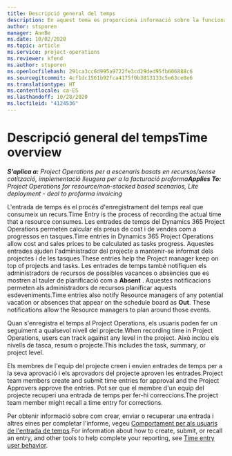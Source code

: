 ```yaml
---
title: Descripció general del temps
description: En aquest tema es proporciona informació sobre la funcionalitat de temps al Dynamics 365 Project Operations.
author: stsporen
manager: AnnBe
ms.date: 10/02/2020
ms.topic: article
ms.service: project-operations
ms.reviewer: kfend
ms.author: stsporen
ms.openlocfilehash: 291ca3cc6d995a9722fe3cd29ded95fb606888c6
ms.sourcegitcommit: 4cf1dc1561b92fca4175f0b3813133c5e63ce8e6
ms.translationtype: HT
ms.contentlocale: ca-ES
ms.lasthandoff: 10/28/2020
ms.locfileid: "4124536"
---
```

# <a name="time-overview"></a><span data-ttu-id="bfb20-103">Descripció general del temps</span><span class="sxs-lookup"><span data-stu-id="bfb20-103">Time overview</span></span>

<span data-ttu-id="bfb20-104">_**S'aplica a:** Project Operations per a escenaris basats en recursos/sense cotització, implementació lleugera per a la facturació proforma_</span><span class="sxs-lookup"><span data-stu-id="bfb20-104">_**Applies To:** Project Operations for resource/non-stocked based scenarios, Lite deployment - deal to proforma invoicing_</span></span>

<span data-ttu-id="bfb20-105">L'entrada de temps és el procés d'enregistrament del temps real que consumeix un recurs.</span><span class="sxs-lookup"><span data-stu-id="bfb20-105">Time Entry is the process of recording the actual time that a resource consumes.</span></span> <span data-ttu-id="bfb20-106">Les entrades de temps del Dynamics 365 Project Operations permeten calcular els preus de cost i de vendes com a progressos en tasques.</span><span class="sxs-lookup"><span data-stu-id="bfb20-106">Time entries in Dynamics 365 Project Operations allow cost and sales prices to be calculated as tasks progress.</span></span> <span data-ttu-id="bfb20-107">Aquestes entrades ajuden l'administrador del projecte a mantenir-se informat dels projectes i de les tasques.</span><span class="sxs-lookup"><span data-stu-id="bfb20-107">These entries help the Project manager keep on top of projects and tasks.</span></span> <span data-ttu-id="bfb20-108">Les entrades de temps també notifiquen els administradors de recursos de possibles vacances o absències que es mostren al tauler de planificació com a **Absent** . Aquestes notificacions permeten als administradors de recursos planificar aquests esdeveniments.</span><span class="sxs-lookup"><span data-stu-id="bfb20-108">Time entries also notify Resource managers of any potential vacation or absences that appear on the schedule board as **Out**. These notifications allow the Resource managers to plan around those events.</span></span>

<span data-ttu-id="bfb20-109">Quan s'enregistra el temps al Project Operations, els usuaris poden fer un seguiment a qualsevol nivell del projecte.</span><span class="sxs-lookup"><span data-stu-id="bfb20-109">When recording time in Project Operations, users can track against any level in the project.</span></span> <span data-ttu-id="bfb20-110">Això inclou els nivells de tasca, resum o projecte.</span><span class="sxs-lookup"><span data-stu-id="bfb20-110">This includes the task, summary, or project level.</span></span>

<span data-ttu-id="bfb20-111">Els membres de l'equip del projecte creen i envien entrades de temps per a la seva aprovació i els aprovadors del projecte aproven les entrades.</span><span class="sxs-lookup"><span data-stu-id="bfb20-111">Project team members create and submit time entries for approval and the Project Approvers approve the entries.</span></span> <span data-ttu-id="bfb20-112">Pot ser que el membre d'un equip del projecte recuperi una entrada de temps per fer-hi correccions.</span><span class="sxs-lookup"><span data-stu-id="bfb20-112">The project team member might recall a time entry for corrections.</span></span>

<span data-ttu-id="bfb20-113">Per obtenir informació sobre com crear, enviar o recuperar una entrada i altres eines per completar l'informe, vegeu [Comportament per als usuaris de l'entrada de temps](ui-behavior-time.md).</span><span class="sxs-lookup"><span data-stu-id="bfb20-113">For information about how to create, submit, or recall an entry, and other tools to help complete your reporting, see [Time entry user behavior](ui-behavior-time.md).</span></span>

